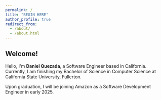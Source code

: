 ```yaml
---
permalink: /
title: "BEGIN HERE"
author_profile: true
redirect_from:
  - /about/
  - /about.html
---
```


## Welcome!

Hello, I'm **Daniel Quezada**, a Software Engineer based in California. Currently, I am finishing my Bachelor of Science in Computer Science at California State University, Fullerton.

Upon graduation, I will be joining Amazon as a Software Development Engineer in early 2025.
